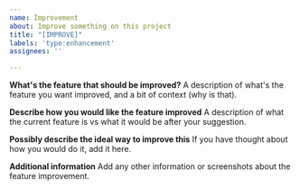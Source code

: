 ```yaml
---
name: Improvement
about: Improve something on this project
title: "[IMPROVE]"
labels: 'type:enhancement'
assignees: ''

---
```


**What's the feature that should be improved?**
A description of what's the feature you want improved, and a bit of context (why is that).

**Describe how you would like the feature improved**
A description of what the current feature is vs what it would be after your suggestion.

**Possibly describe the ideal way to improve this**
If you have thought about how you would do it, add it here.

**Additional information**
Add any other information or screenshots about the feature improvement.
